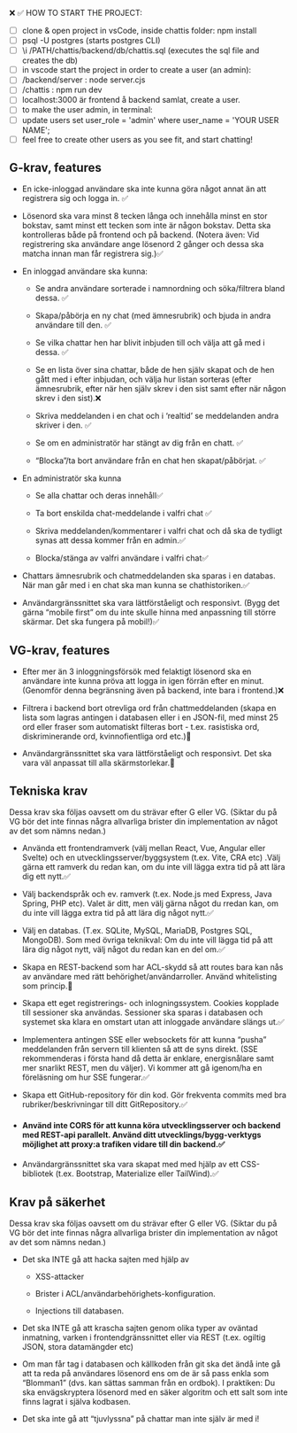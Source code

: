 ❌
✅
HOW TO START THE PROJECT:

- [ ] clone & open project in vsCode, inside chattis folder: npm install
- [ ] psql -U postgres (starts postgres CLI)
- [ ] \i /PATH/chattis/backend/db/chattis.sql (executes the sql file and creates the db)
- [ ] in vscode start the project in order to create a user (an admin):
- [ ] /backend/server : node server.cjs
- [ ] /chattis : npm run dev
- [ ] localhost:3000 är frontend å backend samlat, create a user.
- [ ] to make the user admin, in terminal:
- [ ] update users set user_role = 'admin' where user_name = 'YOUR USER NAME';
- [ ] feel free to create other users as you see fit, and start chatting!

## G-krav, features

- En icke-inloggad användare ska inte kunna göra något annat än att registrera sig och logga in. ✅

- Lösenord ska vara minst 8 tecken långa och innehålla minst en stor bokstav, samt minst ett tecken som inte är någon bokstav. Detta ska kontrolleras både på frontend och på backend. (Notera även: Vid registrering ska användare ange lösenord 2 gånger och dessa ska matcha innan man får registrera sig.)✅

- En inloggad användare ska kunna:

  - Se andra användare sorterade i namnordning och söka/filtrera bland dessa. ✅

  - Skapa/påbörja en ny chat (med ämnesrubrik) och bjuda in andra användare till den. ✅

  - Se vilka chattar hen har blivit inbjuden till och välja att gå med i dessa. ✅

  - Se en lista över sina chattar, både de hen själv skapat och de hen gått med i efter inbjudan, och välja hur listan sorteras (efter ämnesrubrik, efter när hen själv skrev i den sist samt efter när någon skrev i den sist).❌

  - Skriva meddelanden i en chat och i ‘realtid’ se meddelanden andra skriver i den. ✅

  - Se om en administratör har stängt av dig från en chatt. ✅

  - “Blocka”/ta bort användare från en chat hen skapat/påbörjat. ✅

- En administratör ska kunna

  - Se alla chattar och deras innehåll✅

  - Ta bort enskilda chat-meddelande i valfri chat ✅

  - Skriva meddelanden/kommentarer i valfri chat och då ska de tydligt synas att
    dessa kommer från en admin.✅

  - Blocka/stänga av valfri användare i valfri chat✅

- Chattars ämnesrubrik och chatmeddelanden ska sparas i en databas. När man går med i en chat ska man kunna se chathistoriken.✅

- Användargränssnittet ska vara lättförståeligt och responsivt. (Bygg det gärna “mobile first” om du
  inte skulle hinna med anpassning till större skärmar. Det ska fungera på mobil!)✅

## VG-krav, features

- Efter mer än 3 inloggningsförsök med felaktigt lösenord ska en användare inte kunna pröva att logga in igen förrän efter en minut. (Genomför denna begränsning även på backend, inte bara i frontend.)❌

- Filtrera i backend bort otrevliga ord från chattmeddelanden (skapa en lista som lagras antingen i databasen eller i en JSON-fil, med minst 25 ord eller fraser som automatiskt filteras bort - t.ex. rasistiska ord, diskriminerande ord, kvinnofientliga ord etc.)🔶

- Användargränssnittet ska vara lättförståeligt och responsivt. Det ska vara väl anpassat till alla skärmstorlekar.🔶

## Tekniska krav

Dessa krav ska följas oavsett om du strävar efter G eller VG. (Siktar du på VG bör det inte finnas några allvarliga brister din implementation av något av det som nämns nedan.)

- Använda ett frontendramverk (välj mellan React, Vue, Angular eller Svelte) och en utvecklingsserver/byggsystem (t.ex. Vite, CRA etc) .Välj gärna ett ramverk du redan kan, om du inte vill lägga extra tid på att lära dig ett nytt.✅

- Välj backendspråk och ev. ramverk (t.ex. Node.js med Express, Java Spring, PHP etc). Valet är ditt, men välj gärna något du rredan kan, om du inte vill lägga extra tid på att lära dig något nytt.✅

- Välj en databas. (T.ex. SQLite, MySQL, MariaDB, Postgres SQL, MongoDB). Som med övriga teknikval: Om du inte vill lägga tid på att lära dig något nytt, välj något du redan kan en del om.✅

- Skapa en REST-backend som har ACL-skydd så att routes bara kan nås av användare med rätt behörighet/användarroller. Använd whitelisting som princip.🔶

- Skapa ett eget registrerings- och inlogningssystem. Cookies kopplade till sessioner ska användas. Sessioner ska sparas i databasen och systemet ska klara en omstart utan att inloggade användare slängs ut.✅

- Implementera antingen SSE eller websockets för att kunna “pusha” meddelanden från servern till klienten så att de syns direkt. (SSE rekommenderas i första hand då detta är enklare, energisnålare samt mer snarlikt REST, men du väljer). Vi kommer att gå igenom/ha en föreläsning om hur SSE fungerar.✅

- Skapa ett GitHub-repository för din kod. Gör frekventa commits med bra rubriker/beskrivningar till ditt GitRepository.✅

- #### Använd inte CORS för att kunna köra utvecklingsserver och backend med REST-api parallelt. Använd ditt utvecklings/bygg-verktygs möjlighet att proxy:a trafiken vidare till din backend.✅

- Användargränssnittet ska vara skapat med med hjälp av ett CSS-bibliotek (t.ex. Bootstrap, Materialize eller TailWind).✅

## Krav på säkerhet

Dessa krav ska följas oavsett om du strävar efter G eller VG. (Siktar du på VG bör det inte finnas några allvarliga brister din implementation av något av det som nämns nedan.)

- Det ska INTE gå att hacka sajten med hjälp av

  - XSS-attacker

  - Brister i ACL/användarbehörighets-konfiguration.

  - Injections till databasen.

- Det ska INTE gå att krascha sajten genom olika typer av oväntad inmatning, varken i frontendgränssnittet eller via REST (t.ex. ogiltig JSON, stora datamängder etc)

- Om man får tag i databasen och källkoden från git ska det ändå inte gå att ta reda på användares lösenord ens om de är så pass enkla som “Blomman1” (dvs. kan sättas samman från en ordbok). I praktiken: Du ska envägskryptera lösenord med en säker algoritm och ett salt som inte finns lagrat i själva kodbasen.

- Det ska inte gå att “tjuvlyssna” på chattar man inte själv är med i!
